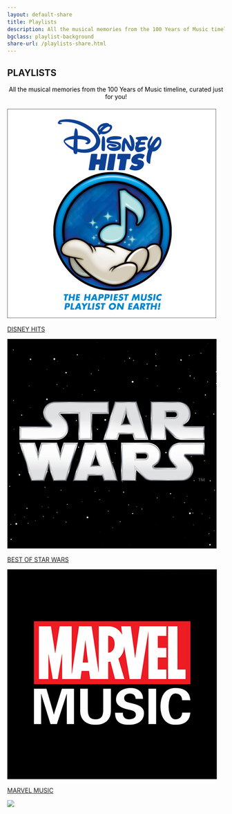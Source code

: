 ```yaml
---
layout: default-share
title: Playlists
description: All the musical memories from the 100 Years of Music timeline, curated just for you!
bgclass: playlist-background
share-url: /playlists-share.html
---
```

<section class="prizes">
    <h1>PLAYLISTS</h1>
    <p style="color:black;text-align:center; margin:0;margin-bottom:20px;">All the musical memories from the 100 Years of Music timeline, curated just for you!</p>
    <div class="prizes-wrapper plist">
        <div class="playlists">
                <a href="https://disneymusic.lnk.to/disneyhitsD1" target="_blank">
                    <div class="playlist">
                        <div><img src="/assets/images/playlist3.jpg"></div>
                        <p>DISNEY HITS</p>
                    </div>
                </a>
            <a href="https://disneymusic.lnk.to/BestofStarWarsD1" target="_blank">
                <div class="playlist">
                    <div><img src="/assets/images/playlist2.jpg"></div>
                    <p>BEST OF STAR WARS</p>
                </div>
            </a>
            <a href="https://marvelmusic.lnk.to/MarvelMusicPlaylistD1" target="_blank">
                <div class="playlist">
                    <div><img src="/assets/images/playlist1.jpg"></div>
                    <p>MARVEL MUSIC</p>
                </div>
            </a>
        </div>
    </div>
</section>

<section class="platinum-logo">
    <img src="../assets/images/platinum-logo.png">
</section>